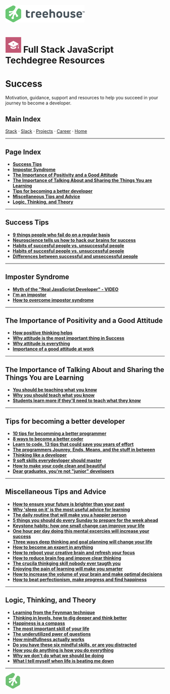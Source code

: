 # ![Treehouse Logo](../repo-imgs/treehouse_and_logo.png "Team Treehouse")

# ![Full Stack JavaScript Techdegree](../repo-imgs/fsjs.png "FSJS") Full Stack JavaScript Techdegree Resources

# Success

Motivation, guidance, support and resources to help you succeed in your journey to become a developer.

## Main Index

[Stack](stack.md) ·
[Slack](slack.md) ·
[Projects](projects.md) ·
[Career](career.md) ·
[Home](../README.md)

--------

## Page Index

* **[Success Tips](#success-tips)**
* **[Impostor Syndrome](#impostor-syndrome)**
* **[The Importance of Positivity and a Good Attitude](#html)**
* **[The Importance of Talking About and Sharing the Things You are Learning](#css)**
* **[Tips for becoming a better developer](#react)**
* **[Miscellaneous Tips and Advice](#npm)**
* **[Logic, Thinking, and Theory](#node.js)**

-------

## Success Tips

* **[9 things people who fail do on a regular basis](https://medium.com/personal-growth/9-things-people-who-fail-do-on-a-regular-basis-dont-do-these-a50059820ac8)**
* **[Neuroscience tells us how to hack our brains for success](https://www.entrepreneur.com/article/295885)**
* **[Habits of succesful people vs. unsuccessful people](https://www.skillsyouneed.com/rhubarb/successful-vs-unsuccessful-people.html)**
* **[Habits of succesful people vs. unsuccessful people](https://qykly.wordpress.com/2016/08/03/338/)**
* **[Differences between successful and unseccessful people](https://www.inc.com/jessica-stillman/8-essential-differences-between-successful-and-unsuccessful-people.html)**

--------

## Imposter Syndrome

* **[Myth of the "Real JavaScript Developer" - VIDEO](https://www.youtube.com/watch?v=Xt5qpbiqw2g)**
* **[I'm an impostor](https://davidwalsh.name/impostor-syndrome)**
* **[How to overcome impostor syndrome](https://medium.com/learn-love-code/developers-how-to-overcome-imposter-syndrome-48edee803cf4)**

--------

## The Importance of Positivity and a Good Attitude

* **[How positive thinking helps](https://jamesclear.com/positive-thinking)**
* **[Why attitude is the most important thing in Success](https://thoughtcatalog.com/jeanne-san-pascual/2015/02/why-attitude-is-the-most-important-thing-in-success/)**
* **[Why attitude is everything](http://www.success.com/article/why-your-attitude-is-everything)**
* **[Importance of a good attitude at work](https://www.livestrong.com/article/180053-importance-of-good-attitude-at-work/)**

--------

## The Importance of Talking About and Sharing the Things You are Learning

* **[You should be teaching what you know](https://crew.co/blog/teaching-what-you-know/)**
* **[Why you should teach what you know](https://lifehacker.com/teach-others-what-you-know-to-make-connections-and-lear-1639560273)**
* **[Students learn more if they'll need to teach what they know](https://www.futurity.org/learning-students-teaching-741342/)**

--------

## Tips for becoming a better developer

* **[10 tips for becomming a better programmer](https://www.techrepublic.com/article/10-tips-for-becoming-a-better-programmer/)**
* **[8 ways to become a better coder](https://blog.newrelic.com/2016/02/22/8-ways-become-a-better-coder/)**
* **[Learn to code, 13 tips that could save you years of effort](https://medium.com/javascript-scene/learn-to-code-13-tips-that-could-save-you-years-of-effort-92ce799a3e1f)**
* **[The programmers Jounrey, Ends, Means, and the stuff in between](https://medium.com/team-treehouse/the-programmers-journey-ends-means-and-the-stuff-in-between-s-6dec20956fe8)**
* **[Thinking like a developer](https://medium.com/team-treehouse/thinking-like-a-developer-f9d9fac5a961)**
* **[9 soft skills everydevloper should master](https://www.netguru.co/blog/9-soft-skills-every-web-developer-should-master)**
* **[How to make your code clean and beautiful ](https://hackernoon.com/how-to-make-your-code-clean-and-beautiful-5ff7aee03be6)**
* **[Dear graduates, you're not "junior" developers](https://builttoadapt.io/dear-graduates-youre-not-junior-developers-53b80e020713)**

--------

## Miscellaneous Tips and Advice

* **[How to ensure your future is brighter than your past](https://journal.thriveglobal.com/how-to-ensure-your-future-is-bigger-than-your-past-386d876d3f20)**
* **[Why 'sleep on it' is the most useful advice for learning](https://medium.com/q-e-d/why-sleep-on-it-is-the-most-useful-advice-for-learning-and-also-the-most-neglected-86b20249f06d)**
* **[The daily routine that will make you a happier person](https://medium.com/the-mission/the-daily-routine-backed-by-science-that-will-make-you-a-happier-person-3f21810da130)**
* **[5 things you should do every Sunday to prepare for the week ahead](https://medium.com/personal-growth/5-simple-things-you-should-do-every-sunday-night-to-prepare-for-the-week-ahead-6903481af35)**
* **[Keystone habits: how one small change can improve your life](https://medium.com/personal-growth/keystone-habits-how-one-small-change-can-improve-your-entire-life-9be798202db5)**
* **[One hour per day doing this mental excercies will increase your success](https://medium.com/personal-growth/1-hour-per-day-doing-this-mental-exercise-will-exponentially-increase-your-success-adf6027edb9c)**
* **[Three ways deep thinking and goal planning will change your life](https://medium.com/the-mission/the-3-ways-deep-thinking-and-goal-planning-will-change-your-life-e9de40485997)**
* **[How to become an expert in anything](https://medium.com/the-mission/how-to-become-an-expert-in-anything-6b0a5e6ab27f)**
* **[How to reboot your creative brain and refresh your focus](https://medium.com/swlh/how-to-supercharge-your-brain-throughout-your-career-c61862dcd725)**
* **[How to reduce brain fog and impove clear thinking](https://medium.com/personal-growth/want-to-reduce-brain-fog-and-improve-clear-thinking-give-up-these-things-immediately-1bfee44f4dd7)**
* **[The crucila thinkging skill nobody ever taugth you](https://medium.com/the-mission/the-crucial-thinking-skill-nobody-ever-taught-you-536191d101ab)**
* **[Enjoying the pain of learning will make you smarter](https://medium.com/@GusRazzetti/what-doesnt-kill-you-makes-you-smarter-right-f6ba666b5995)**
* **[How to increase the volume of your brain and make optimal decisions](https://medium.com/thrive-global/how-to-take-ownership-and-change-your-brain-identity-and-future-252ffab07523)**
* **[How to beat perfectionism, make progress and find happiness](https://medium.com/personal-growth/how-to-beat-perfectionism-make-progress-and-find-happiness-f7961953ab9)**

--------

## Logic, Thinking, and Theory

* **[Learning from the Feynman technique](https://medium.com/taking-note/learning-from-the-feynman-technique-5373014ad230)**
* **[Thinking in levels, how to dig deeper and think better](https://medium.com/personal-growth/thinking-in-levels-how-to-dig-deeper-and-think-better-8909afbe4fed)**
* **[Happiness is a compass](https://medium.com/swlh/happiness-is-a-compass-not-a-destination-903f92cf586e)**
* **[The most important skill of your life](https://medium.com/personal-growth/the-most-important-skill-in-your-life-7154f7b92012)**
* **[The underutilized pwer of questions](https://medium.com/personal-growth/the-underutilized-power-of-questions-how-einstein-and-da-vinci-found-genius-d7ef7d99f7bd)**
* **[How mindfullness actually works](https://medium.com/personal-growth/how-mindfulness-actually-works-and-why-it-can-change-your-life-b76d889a490)**
* **[Do you have these six mindful skills, or are you distracted](https://medium.com/thrive-global/6-keystone-skills-for-deciding-what-you-want-learning-effectively-and-mastering-life-ca97d4f7cfd0)**
* **[How you do anything is how you do everything](https://medium.com/thrive-global/how-you-do-anything-is-how-you-do-everything-bc6e264e40ee)**
* **[Why we don't do what we should be doing](https://medium.com/personal-growth/why-we-dont-do-what-we-should-be-doing-cbb8ca2dd456)**
* **[What I tell myself when life is beating me down](https://medium.com/the-mission/what-i-tell-myself-when-life-is-beating-me-down-9175860c33be)**

--------

![Treehouse Logo](../repo-imgs/frogprint.png "Team Treehouse")